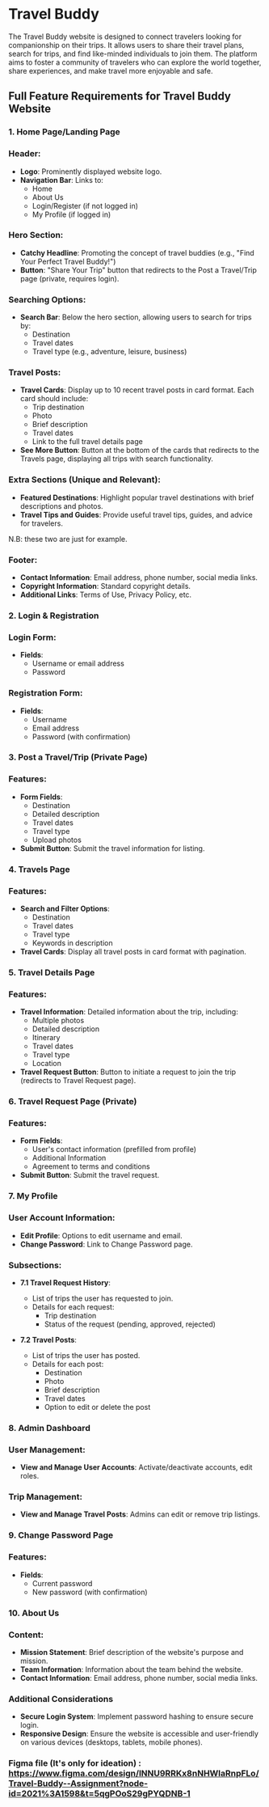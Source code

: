 # Travel Buddy

The Travel Buddy website is designed to connect travelers looking for companionship on their trips. It allows users to share their travel plans, search for trips, and find like-minded individuals to join them. The platform aims to foster a community of travelers who can explore the world together, share experiences, and make travel more enjoyable and safe.

## Full Feature Requirements for Travel Buddy Website

### 1. Home Page/Landing Page

### Header:

- **Logo**: Prominently displayed website logo.
- **Navigation Bar**: Links to:
    - Home
    - About Us
    - Login/Register (if not logged in)
    - My Profile (if logged in)

### Hero Section:

- **Catchy Headline**: Promoting the concept of travel buddies (e.g., "Find Your Perfect Travel Buddy!")
- **Button**: "Share Your Trip" button that redirects to the Post a Travel/Trip page (private, requires login).

### Searching Options:

- **Search Bar**: Below the hero section, allowing users to search for trips by:
    - Destination
    - Travel dates
    - Travel type (e.g., adventure, leisure, business)

### Travel Posts:

- **Travel Cards**: Display up to 10 recent travel posts in card format. Each card should include:
    - Trip destination
    - Photo
    - Brief description
    - Travel dates
    - Link to the full travel details page
- **See More Button**: Button at the bottom of the cards that redirects to the Travels page, displaying all trips with search functionality.

### Extra Sections (Unique and Relevant):

- **Featured Destinations**: Highlight popular travel destinations with brief descriptions and photos.
- **Travel Tips and Guides**: Provide useful travel tips, guides, and advice for travelers.

N.B: these two are just for example.

### Footer:

- **Contact Information**: Email address, phone number, social media links.
- **Copyright Information**: Standard copyright details.
- **Additional Links**: Terms of Use, Privacy Policy, etc.

### 2. Login & Registration

### Login Form:

- **Fields**:
    - Username or email address
    - Password

### Registration Form:

- **Fields**:
    - Username
    - Email address
    - Password (with confirmation)

### 3. Post a Travel/Trip (Private Page)

### Features:

- **Form Fields**:
    - Destination
    - Detailed description
    - Travel dates
    - Travel type
    - Upload photos
- **Submit Button**: Submit the travel information for listing.

### 4. Travels Page

### Features:

- **Search and Filter Options**:
    - Destination
    - Travel dates
    - Travel type
    - Keywords in description
- **Travel Cards**: Display all travel posts in card format with pagination.

### 5. Travel Details Page

### Features:

- **Travel Information**: Detailed information about the trip, including:
    - Multiple photos
    - Detailed description
    - Itinerary
    - Travel dates
    - Travel type
    - Location
- **Travel Request Button**: Button to initiate a request to join the trip (redirects to Travel Request page).

### 6. Travel Request Page (Private)

### Features:

- **Form Fields**:
    - User's contact information (prefilled from profile)
    - Additional Information
    - Agreement to terms and conditions
- **Submit Button**: Submit the travel request.

### 7. My Profile

### User Account Information:

- **Edit Profile**: Options to edit username and email.
- **Change Password**: Link to Change Password page.

### Subsections:

- **7.1 Travel Request History**:
    - List of trips the user has requested to join.
    - Details for each request:
        - Trip destination
        - Status of the request (pending, approved, rejected)

- **7.2 Travel Posts**:
    - List of trips the user has posted.
    - Details for each post:
        - Destination
        - Photo
        - Brief description
        - Travel dates
        - Option to edit or delete the post

### 8. Admin Dashboard

### User Management:

- **View and Manage User Accounts**: Activate/deactivate accounts, edit roles.

### Trip Management:

- **View and Manage Travel Posts**: Admins can edit or remove trip listings.

### 9. Change Password Page

### Features:

- **Fields**:
    - Current password
    - New password (with confirmation)

### 10. About Us

### Content:

- **Mission Statement**: Brief description of the website's purpose and mission.
- **Team Information**: Information about the team behind the website.
- **Contact Information**: Email address, phone number, social media links.

### Additional Considerations

- **Secure Login System**: Implement password hashing to ensure secure login.
- **Responsive Design**: Ensure the website is accessible and user-friendly on various devices (desktops, tablets, mobile phones).

### Figma file (It's only for ideation) : https://www.figma.com/design/lNNU9RRKx8nNHWlaRnpFLo/Travel-Buddy--Assignment?node-id=2021%3A1598&t=5qgPOoS29gPYQDNB-1